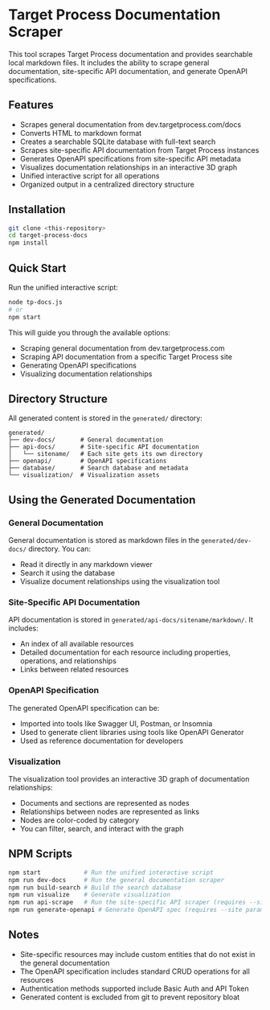 # Target Process Documentation Scraper

This tool scrapes Target Process documentation and provides searchable local markdown files. It includes the ability to scrape general documentation, site-specific API documentation, and generate OpenAPI specifications.

## Features

- Scrapes general documentation from dev.targetprocess.com/docs
- Converts HTML to markdown format
- Creates a searchable SQLite database with full-text search
- Scrapes site-specific API documentation from Target Process instances
- Generates OpenAPI specifications from site-specific API metadata
- Visualizes documentation relationships in an interactive 3D graph
- Unified interactive script for all operations
- Organized output in a centralized directory structure

## Installation

```bash
git clone <this-repository>
cd target-process-docs
npm install
```

## Quick Start

Run the unified interactive script:

```bash
node tp-docs.js
# or
npm start
```

This will guide you through the available options:
- Scraping general documentation from dev.targetprocess.com
- Scraping API documentation from a specific Target Process site
- Generating OpenAPI specifications
- Visualizing documentation relationships

## Directory Structure

All generated content is stored in the `generated/` directory:

```
generated/
├── dev-docs/       # General documentation
├── api-docs/       # Site-specific API documentation
│   └── sitename/   # Each site gets its own directory
├── openapi/        # OpenAPI specifications
├── database/       # Search database and metadata
└── visualization/  # Visualization assets
```

## Using the Generated Documentation

### General Documentation

General documentation is stored as markdown files in the `generated/dev-docs/` directory. You can:
- Read it directly in any markdown viewer
- Search it using the database
- Visualize document relationships using the visualization tool

### Site-Specific API Documentation

API documentation is stored in `generated/api-docs/sitename/markdown/`. It includes:
- An index of all available resources
- Detailed documentation for each resource including properties, operations, and relationships
- Links between related resources

### OpenAPI Specification

The generated OpenAPI specification can be:
- Imported into tools like Swagger UI, Postman, or Insomnia
- Used to generate client libraries using tools like OpenAPI Generator
- Used as reference documentation for developers

### Visualization

The visualization tool provides an interactive 3D graph of documentation relationships:
- Documents and sections are represented as nodes
- Relationships between nodes are represented as links
- Nodes are color-coded by category
- You can filter, search, and interact with the graph

## NPM Scripts

```bash
npm start            # Run the unified interactive script
npm run dev-docs     # Run the general documentation scraper
npm run build-search # Build the search database
npm run visualize    # Generate visualization
npm run api-scrape   # Run the site-specific API scraper (requires --site param)
npm run generate-openapi # Generate OpenAPI spec (requires --site param)
```

## Notes

- Site-specific resources may include custom entities that do not exist in the general documentation
- The OpenAPI specification includes standard CRUD operations for all resources
- Authentication methods supported include Basic Auth and API Token
- Generated content is excluded from git to prevent repository bloat
